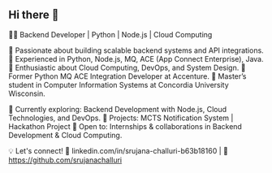
<!--
**srujanachalluri/SrujanaChalluri** is a ✨ _special_ ✨ repository because its `README.md` (this file) appears on your GitHub profile.

Here are some ideas to get you started:

- 🔭 I’m currently working on ...
- 🌱 I’m currently learning ...
- 👯 I’m looking to collaborate on ...
- 🤔 I’m looking for help with ...
- 💬 Ask me about ...
- 📫 How to reach me: ...
- 😄 Pronouns: ...
- ⚡ Fun fact: ...
-->
## Hi there 👋
👩‍💻 Backend Developer | Python | Node.js | Cloud Computing

🔹 Passionate about building scalable backend systems and API integrations.
🔹 Experienced in Python, Node.js, MQ, ACE (App Connect Enterprise), Java.
🔹 Enthusiastic about Cloud Computing, DevOps, and System Design.
🔹 Former Python MQ ACE Integration Developer at Accenture.
🔹 Master’s student in Computer Information Systems at Concordia University Wisconsin.

📌 Currently exploring: Backend Development with Node.js, Cloud Technologies, and DevOps.
📌 Projects: MCTS Notification System | Hackathon Project
📌 Open to: Internships & collaborations in Backend Development & Cloud Computing.

💡 Let's connect!
🔗 linkedin.com/in/srujana-challuri-b63b18160 | 🔗 https://github.com/srujanachalluri

